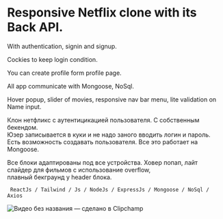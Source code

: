 
# Responsive Netflix clone with its Back API.

With authentication, signin and signup.  

Cockies to keep login condition. 

You can create profile form profile page.  

All app communicate with Mongoose, NoSql.

Hover popup, slider of movies, responsive nav bar menu, lite validation on Name input.

Клон нетфликс с аутентицикацией пользователя. 
С собственным бекендом.  
Юзер записывается в куки и не надо заного вводить логин и пароль.  
Есть возможность создавать пользователя.
Все это работает на Mongoose.  

Все блоки адаптированы под все устройства.
Ховер попап, лайт слайдер для фильмов с использование overflow,  
плавный бекграунд у header блока.




```
 ReactJs / Tailwind / Js / NodeJs / ExpressJs / Mongoose / NoSql / Axios
```



![Видео без названия — сделано в Clipchamp](https://user-images.githubusercontent.com/68348736/211061954-cca014ac-61bf-4e57-99a2-ad5dc3df4e2c.gif)


